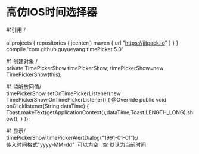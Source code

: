 # 高仿IOS时间选择器


#1引用 /<br>  
allprojects {
    repositories {
        jcenter()
        maven { url "https://jitpack.io" }
    }
}
compile 'com.github.guyueyang:timePicket:5.0'

#1 创建对象 /<br>
 private TimePickerShow timePickerShow;
 timePickerShow=new TimePickerShow(this);
 
 #1 监听放回值/<br>
   timePickerShow.setOnTimePickerListener(new TimePickerShow.OnTimePickerListener() {
            @Override
            public void onClicklistener(String dataTime) {
                Toast.makeText(getApplicationContext(),dataTime,Toast.LENGTH_LONG).show();
            }
        });
        
 #1 显示/<br>
 timePickerShow.timePickerAlertDialog("1991-01-01");/<br>
 传入时间格式"yyyy-MM-dd"  可以为空   空 默认为当前时间

